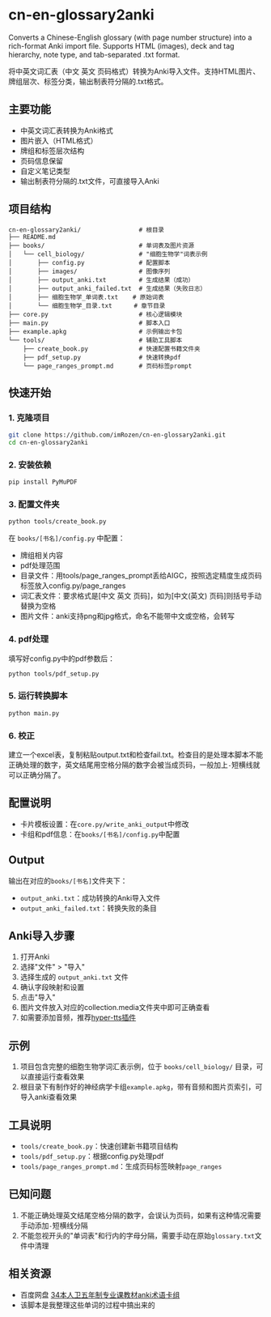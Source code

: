 # cn-en-glossary2anki
Converts a Chinese-English glossary (with page number structure) into a rich-format Anki import file. Supports HTML (images), deck and tag hierarchy, note type, and tab-separated .txt format.

将中英文词汇表（中文 英文 页码格式）转换为Anki导入文件。支持HTML图片、牌组层次、标签分类，输出制表符分隔的.txt格式。

## 主要功能

- 中英文词汇表转换为Anki格式
- 图片嵌入（HTML格式）
- 牌组和标签层次结构
- 页码信息保留
- 自定义笔记类型
- 输出制表符分隔的.txt文件，可直接导入Anki

## 项目结构

```text
cn-en-glossary2anki/                # 根目录
├── README.md                       
├── books/                          # 单词表及图片资源
│   └── cell_biology/               # "细胞生物学"词表示例
│       ├── config.py               # 配置脚本
│       ├── images/                 # 图像序列
│       ├── output_anki.txt         # 生成结果（成功）
│       ├── output_anki_failed.txt  # 生成结果（失败日志）
│       ├── 细胞生物学_单词表.txt    # 原始词表
│       └── 细胞生物学_目录.txt      # 章节目录
├── core.py                         # 核心逻辑模块
├── main.py                         # 脚本入口
├── example.apkg                    # 示例输出卡包
└── tools/                          # 辅助工具脚本
    ├── create_book.py              # 快速配置书籍文件夹
    ├── pdf_setup.py                # 快速转换pdf
    └── page_ranges_prompt.md       # 页码标签prompt
```

## 快速开始

### 1. 克隆项目

```bash
git clone https://github.com/imRozen/cn-en-glossary2anki.git
cd cn-en-glossary2anki
```

### 2. 安装依赖

```bash
pip install PyMuPDF
```

### 3. 配置文件夹

```bash
python tools/create_book.py
```

在 `books/[书名]/config.py` 中配置：

- 牌组相关内容
- pdf处理范围
- 目录文件：用tools/page_ranges_prompt丢给AIGC，按照选定精度生成页码标签放入config.py/page_ranges
- 词汇表文件：要求格式是[中文 英文 页码]，如为[中文(英文) 页码]则括号手动替换为空格
- 图片文件：anki支持png和jpg格式，命名不能带中文或空格，会转写

### 4. pdf处理

填写好config.py中的pdf参数后：

```bash
python tools/pdf_setup.py
```

### 5. 运行转换脚本

```bash
python main.py
```

### 6. 校正

建立一个excel表，复制粘贴output.txt和检查fail.txt。检查目的是处理本脚本不能正确处理的数字，英文结尾用空格分隔的数字会被当成页码，一般加上`-`短横线就可以正确分隔了。

## 配置说明

- 卡片模板设置：在`core.py/write_anki_output`中修改
- 卡组和pdf信息：在`books/[书名]/config.py`中配置

## Output

输出在对应的`books/[书名]`文件夹下：

- `output_anki.txt`：成功转换的Anki导入文件
- `output_anki_failed.txt`：转换失败的条目

## Anki导入步骤

1. 打开Anki
2. 选择"文件" > "导入"
3. 选择生成的 `output_anki.txt` 文件
4. 确认字段映射和设置
5. 点击"导入"
6. 图片文件放入对应的collection.media文件夹中即可正确查看
7. 如需要添加音频，推荐[hyper-tts插件](https://ankiweb.net/shared/info/111623432)

## 示例

1. 项目包含完整的细胞生物学词汇表示例，位于 `books/cell_biology/` 目录，可以直接运行查看效果
2. 根目录下有制作好的神经病学卡组`example.apkg`，带有音频和图片页索引，可导入anki查看效果

## 工具说明

- `tools/create_book.py`：快速创建新书籍项目结构
- `tools/pdf_setup.py`：根据config.py处理pdf
- `tools/page_ranges_prompt.md`：生成页码标签映射`page_ranges`

## 已知问题

1. 不能正确处理英文结尾空格分隔的数字，会误认为页码，如果有这种情况需要手动添加`-`短横线分隔
2. 不能忽视开头的"单词表"和行内的字母分隔，需要手动在原始`glossary.txt`文件中清理

## 相关资源

- 百度网盘 [34本人卫五年制专业课教材anki术语卡组]( https://pan.baidu.com/s/1-yd7pDvlp00QeNjUVuwFNA?pwd=usu6)
- 该脚本是我整理这些单词的过程中搞出来的
